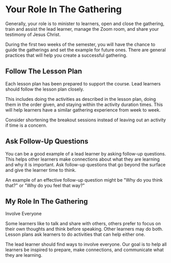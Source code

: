 # Your Role In The Gathering

Generally, your role is to minister to learners, open and close the gathering, train and assist the lead learner, manage the Zoom room, and share your testimony of Jesus Christ.

During the first two weeks of the semester, you will have the chance to guide the gatherings and set the example for future ones. There are general practices that will help you create a successful gathering.

## Follow The Lesson Plan

Each lesson plan has been prepared to support the course. Lead learners should follow the lesson plan closely.

This includes doing the activities as described in the lesson plan, doing them in the order given, and staying within the activity duration times. This will help learners have a similar gathering experience from week to week.

Consider shortening the breakout sessions instead of leaving out an activity if time is a concern.

## Ask Follow-Up Questions

You can be a good example of a lead learner by asking follow-up questions. This helps other learners make connections about what they are learning and why it is important. Ask follow-up questions that go beyond the surface and give the learner time to think.

An example of an effective follow-up question might be "Why do you think that?" or "Why do you feel that way?"

## My Role In The Gathering

Involve Everyone

Some learners like to talk and share with others, others prefer to focus on their own thoughts and think before speaking. Other learners may do both. Lesson plans ask learners to do activities that can help either one.

The lead learner should find ways to involve everyone. Our goal is to help all learners be inspired to prepare, make connections, and communicate what they are learning.

